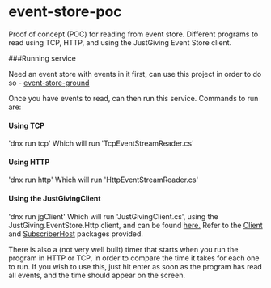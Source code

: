 # event-store-poc

Proof of concept (POC) for reading from event store. Different programs to read using TCP, HTTP, and using the JustGiving Event Store client.

###Running service

Need an event store with events in it first, can use this project in order to do so - [event-store-ground](https://github.com/humblelistener/event-store-ground)

Once you have events to read, can then run this service.
Commands to run are:

#### Using TCP
'dnx run tcp'
Which will run 'TcpEventStreamReader.cs'

#### Using HTTP
'dnx run http'
Which will run 'HttpEventStreamReader.cs'

#### Using the JustGivingClient
'dnx run jgClient'
Which will run 'JustGivingClient.cs', using the JustGiving.EventStore.Http client, and can be found [here.](https://github.com/JustGiving/JustGiving.EventStore.Http)
Refer to the [Client](https://www.nuget.org/packages/JustGiving.EventStore.Http.Client/) and [SubscriberHost](https://www.nuget.org/packages/JustGiving.EventStore.Http.SubscriberHost/) packages provided.

There is also a (not very well built) timer that starts when you run the program in HTTP or TCP, in order to compare the time it takes for each one to run. If you wish to use this, just hit enter as soon as the program has read all events, and the time should appear on the screen.
